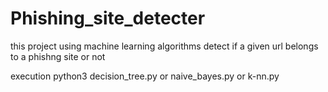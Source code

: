 # Phishing_site_detecter
this project using machine learning algorithms detect if a given url belongs to a phishng site or not

execution
python3 decision_tree.py or naive_bayes.py or k-nn.py
